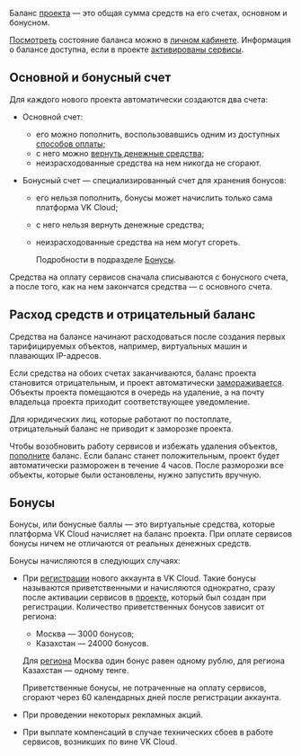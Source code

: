 Баланс [проекта](/ru/tools-for-using-services/account/concepts/projects) — это общая сумма средств на его счетах, основном и бонусном.

[Посмотреть](../../service-management/payment) состояние баланса можно в [личном кабинете](https://msk.cloud.vk.com/app/). Информация о балансе доступна, если в проекте [активированы сервисы](/ru/tools-for-using-services/account/service-management/activation).

## Основной и бонусный счет

Для каждого нового проекта автоматически создаются два счета:

- Основной счет:

  - его можно пополнить, воспользовавшись одним из доступных [способов оплаты](../payment-methods);
  - с него можно [вернуть денежные средства](../../service-management/refund);
  - неизрасходованные средства на нем никогда не сгорают.

- Бонусный счет — специализированный счет для хранения бонусов:

  - его нельзя пополнить, бонусы может начислить только сама платформа VK Cloud;
  - с него нельзя вернуть денежные средства;
  - неизрасходованные средства на нем могут сгореть.

    Подробности в подразделе [Бонусы](#bonusy).

Средства на оплату сервисов сначала списываются с бонусного счета, а после того, как на нем закончатся средства — с основного счета.

## Расход средств и отрицательный баланс

Средства на балансе начинают расходоваться после создания первых тарифицируемых объектов, например, виртуальных машин и плавающих IP-адресов.

Если средства на обоих счетах заканчиваются, баланс проекта становится отрицательным, и проект автоматически [замораживается](/ru/tools-for-using-services/account/concepts/projects#avtomaticheskaya_zamorozka_proekta). Объекты проекта помещаются в очередь на удаление, а на почту владельца проекта приходит соответствующее уведомление.

<info>

Для юридических лиц, которые работают по постоплате, отрицательный баланс не приводит к заморозке проекта.

</info>

Чтобы возобновить работу сервисов и избежать удаления объектов, [пополните](../../service-management/payment#vnesenie_sredstv) баланс. Если баланс станет положительным, проект будет автоматически разморожен в течение 4 часов. После разморозки все объекты, которые были остановлены, нужно запустить вручную.

## Бонусы

Бонусы, или бонусные баллы — это виртуальные средства, которые платформа VK Cloud начисляет на баланс проекта. При оплате сервисов бонусы ничем не отличаются от реальных денежных средств.

Бонусы начисляются в следующих случаях:

- При [регистрации](/ru/intro/start/account-registration) нового аккаунта в VK Cloud. Такие бонусы называются приветственными и начисляются однократно, сразу после активации сервисов в [проекте](/ru/tools-for-using-services/account/concepts/projects), который был создан при регистрации. Количество приветственных бонусов зависит от региона:

  - Москва — 3000 бонусов;
  - Казахстан — 24000 бонусов.

  Для [региона](/ru/tools-for-using-services/account/concepts/regions) Москва один бонус равен одному рублю, для региона Казахстан — одному тенге.

  <err>

  Приветственные бонусы, не потраченные на оплату сервисов, сгорают через 60 календарных дней после регистрации аккаунта.

  </err>

- При проведении некоторых рекламных акций.
- При выплате компенсаций в случае технических сбоев в работе сервисов, возникших по вине VK Cloud.
